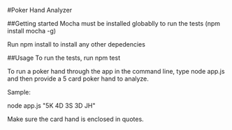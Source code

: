 #Poker Hand Analyzer

##Getting started
Mocha must be installed globablly to run the tests (npm install mocha -g)

Run npm install to install any other depedencies

##Usage
To run the tests, run npm test

To run a poker hand through the app in the command line, type node app.js and then provide
a 5 card poker hand to analyze.

Sample:

node app.js "5K 4D 3S 3D JH"

Make sure the card hand is enclosed in quotes.